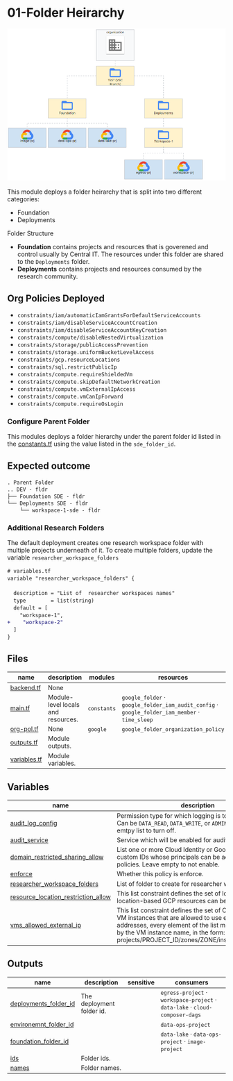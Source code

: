 # 01-Folder Heirarchy

![](../../../docs/resource-hierarchy.png)

This module deploys a folder heirarchy that is split into two different categories:
* Foundation
* Deployments

Folder Structure

* **Foundation** contains projects and resources that is goverened and control usually by Central IT. The resources under this folder are shared to the `Deployments` folder.
* **Deployments** contains projects and resources consumed by the research community.

## Org Policies Deployed

* `constraints/iam/automaticIamGrantsForDefaultServiceAccounts`
* `constraints/iam/disableServiceAccountCreation`
* `constraints/iam/disableServiceAccountKeyCreation`
* `constraints/compute/disableNestedVirtualization`
* `constraints/storage/publicAccessPrevention`
* `constraints/storage.uniformBucketLevelAccess`
* `constraints/gcp.resourceLocations`
* `constraints/sql.restrictPublicIp`
* `constraints/compute.requireShieldedVm`
* `constraints/compute.skipDefaultNetworkCreation`
* `constraints/compute.vmExternalIpAccess`
* `constraints/compute.vmCanIpForward`
* `constraints/compute.requireOsLogin`

### Configure Parent Folder

This modules deploys a folder hierarchy under the parent folder id listed in the [constants.tf](../../foundation/constants/constants.tf) using the value listed in the `sde_folder_id`.

## Expected outcome

```
. Parent Folder
.. DEV - fldr
├── Foundation SDE - fldr
└── Deployments SDE - fldr
    └── workspace-1-sde - fldr
```

### Additional Research Folders

The default deployment creates one research workspace folder with multiple projects underneath of it. To create multiple folders, update the variable `researcher_workspace_folders`

```diff
# variables.tf
variable "researcher_workspace_folders" {
  
  description = "List of  researcher workspaces names"
  type        = list(string)
  default = [
    "workspace-1",
+    "workspace-2"
  ]
}
```

<!-- TFDOC OPTS files:1 show_extra:1 -->
<!-- BEGIN TFDOC -->

## Files

| name | description | modules | resources |
|---|---|---|---|
| [backend.tf](./backend.tf) | None |  |  |
| [main.tf](./main.tf) | Module-level locals and resources. | <code>constants</code> | <code>google_folder</code> · <code>google_folder_iam_audit_config</code> · <code>google_folder_iam_member</code> · <code>time_sleep</code> |
| [org-pol.tf](./org-pol.tf) | None | <code>google</code> | <code>google_folder_organization_policy</code> |
| [outputs.tf](./outputs.tf) | Module outputs. |  |  |
| [variables.tf](./variables.tf) | Module variables. |  |  |

## Variables

| name | description | type | required | default | producer |
|---|---|:---:|:---:|:---:|:---:|
| [audit_log_config](variables.tf#L9) | Permission type for which logging is to be configured. Can be `DATA_READ`, `DATA_WRITE`, or `ADMIN_READ`. Leave emtpy list to turn off. | <code>list&#40;string&#41;</code> |  | <code>&#91;&#93;</code> |  |
| [audit_service](variables.tf#L15) | Service which will be enabled for audit logging. | <code>string</code> |  | <code>&#34;storage.googleapis.com&#34;</code> |  |
| [domain_restricted_sharing_allow](variables.tf#L31) | List one or more Cloud Identity or Google Workspace custom IDs whose principals can be added to IAM policies. Leave empty to not enable. | <code>list&#40;string&#41;</code> |  | <code>&#91;&#93;</code> |  |
| [enforce](variables.tf#L44) | Whether this policy is enforce. | <code>bool</code> |  | <code>true</code> |  |
| [researcher_workspace_folders](variables.tf#L1) | List of folder to create for researcher workspaces | <code>list&#40;string&#41;</code> |  | <code title="&#91;&#10;  &#34;workspace-1&#34;,&#10;&#93;">&#91;&#8230;&#93;</code> |  |
| [resource_location_restriction_allow](variables.tf#L38) | This list constraint defines the set of locations where location-based GCP resources can be created. | <code>list&#40;string&#41;</code> |  | <code>&#91;&#34;in:us-central1-locations&#34;&#93;</code> |  |
| [vms_allowed_external_ip](variables.tf#L25) | This list constraint defines the set of Compute Engine VM instances that are allowed to use external IP addresses, every element of the list must be identified by the VM instance name, in the form: projects/PROJECT_ID/zones/ZONE/instances/INSTANCE | <code>list&#40;string&#41;</code> |  | <code>&#91;&#93;</code> |  |

## Outputs

| name | description | sensitive | consumers |
|---|---|:---:|---|
| [deployments_folder_id](outputs.tf#L11) | The deployment folder id. |  | <code>egress-project</code> · <code>workspace-project</code> · <code>data-lake</code> · <code>cloud-composer-dags</code> |
| [environemnt_folder_id](outputs.tf#L1) |  |  | <code>data-ops-project</code> |
| [foundation_folder_id](outputs.tf#L6) |  |  | <code>data-lake</code> · <code>data-ops-project</code> · <code>image-project</code> |
| [ids](outputs.tf#L18) | Folder ids. |  |  |
| [names](outputs.tf#L25) | Folder names. |  |  |

<!-- END TFDOC -->
